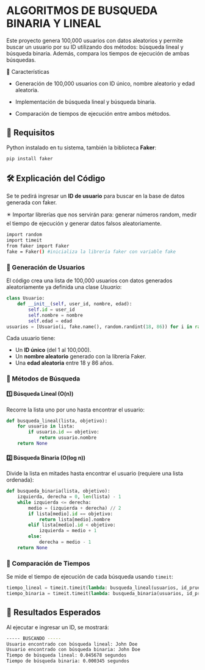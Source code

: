 # ALGORITMOS DE BUSQUEDA BINARIA Y LINEAL

Este proyecto genera 100,000 usuarios con datos aleatorios y permite buscar un usuario por su ID utilizando dos métodos: búsqueda lineal y búsqueda binaria. Además, compara los tiempos de ejecución de ambas búsquedas.

🤑 Características

* Generación de 100,000 usuarios con ID único, nombre aleatorio y edad aleatoria.

* Implementación de búsqueda lineal y búsqueda binaria.

* Comparación de tiempos de ejecución entre ambos métodos.

## 📌 Requisitos
Python instalado en tu sistema, también la biblioteca **Faker**:

```bash
pip install faker
```


## 🛠️ Explicación del Código
Se te pedirá ingresar un **ID de usuario** para buscar en la base de datos generada con faker.

✴️ Importar librerías que nos servirán para: generar números random, medir el tiempo de ejecución y generar datos falsos aleatoriamente.

```bash
import random
import timeit
from faker import Faker
fake = Faker() #inicializa la librería faker con variable fake
```

### 🔹 Generación de Usuarios
El código crea una lista de 100,000 usuarios con datos generados aleatoriamente ya definida una clase *Usuario*:
```python
class Usuario:
    def __init__(self, user_id, nombre, edad):
        self.id = user_id
        self.nombre = nombre
        self.edad = edad
usuarios = [Usuario(i, fake.name(), random.randint(18, 86)) for i in range(1, 100001)]
```
Cada usuario tiene:
- Un **ID único** (del 1 al 100,000).
- Un **nombre aleatorio** generado con la librería Faker.
- Una **edad aleatoria** entre 18 y 86 años.

### 🔹 Métodos de Búsqueda
#### 1️⃣ **Búsqueda Lineal** (O(n))
Recorre la lista uno por uno hasta encontrar el usuario:
```python
def busqueda_lineal(lista, objetivo):
    for usuario in lista:
        if usuario.id == objetivo:
            return usuario.nombre
    return None
```

#### 2️⃣ **Búsqueda Binaria** (O(log n))
Divide la lista en mitades hasta encontrar el usuario (requiere una lista ordenada):
```python
def busqueda_binaria(lista, objetivo):
    izquierda, derecha = 0, len(lista) - 1
    while izquierda <= derecha:
        medio = (izquierda + derecha) // 2
        if lista[medio].id == objetivo:
            return lista[medio].nombre
        elif lista[medio].id < objetivo:
            izquierda = medio + 1
        else:
            derecha = medio - 1
    return None
```

### 🔹 Comparación de Tiempos
Se mide el tiempo de ejecución de cada búsqueda usando `timeit`:
```python
tiempo_lineal = timeit.timeit(lambda: busqueda_lineal(usuarios, id_prueba), number=1)
tiempo_binaria = timeit.timeit(lambda: busqueda_binaria(usuarios, id_prueba), number=1)
```

## 📝 Resultados Esperados
Al ejecutar e ingresar un ID, se mostrará:
```bash
----- BUSCANDO -----
Usuario encontrado con búsqueda lineal: John Doe
Usuario encontrado con búsqueda binaria: John Doe
Tiempo de búsqueda lineal: 0.045678 segundos
Tiempo de búsqueda binaria: 0.000345 segundos
```


